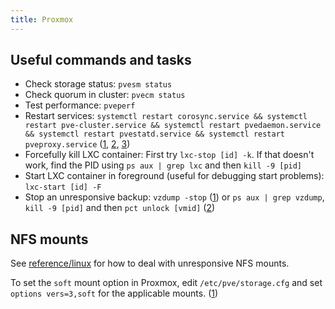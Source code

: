 ```yaml
---
title: Proxmox
---
```


## Useful commands and tasks

* Check storage status: `pvesm status`
* Check quorum in cluster: `pvecm status`
* Test performance: `pveperf`
* Restart services: `systemctl restart corosync.service && systemctl restart pve-cluster.service && systemctl restart pvedaemon.service && systemctl restart pvestatd.service && systemctl restart pveproxy.service` ([1](https://gist.github.com/kevin39/ab9d68a50c9714f5acd9a69781e657fd), [2](https://forum.proxmox.com/threads/stopping-all-proxmox-services-on-a-node.34318/#post-168154), [3](https://pve.proxmox.com/wiki/Service_daemons))
* Forcefully kill LXC container: First try `lxc-stop [id] -k`. If that doesn't work, find the PID using `ps aux | grep lxc` and then `kill -9 [pid]`
* Start LXC container in foreground (useful for debugging start problems): `lxc-start [id] -F`
* Stop an unresponsive backup: `vzdump -stop` ([1](https://forum.proxmox.com/threads/proxmox-backup-wont-stop.23219/#post-116382)) or `ps aux | grep vzdump`, `kill -9 [pid]` and then `pct unlock [vmid]` ([2](https://forum.proxmox.com/threads/proxmox-backup-wont-stop.23219/#post-116383))

## NFS mounts

See [reference/linux](/reference/linux#nfs-mounts) for how to deal with unresponsive NFS mounts.

To set the `soft` mount option in Proxmox, edit `/etc/pve/storage.cfg` and set `options vers=3,soft` for the applicable mounts. ([1](https://forum.proxmox.com/threads/nfs-share-dead-backups-frozen.11033/#post-60777))

